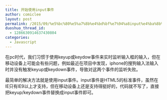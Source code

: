 ```yaml
---
title: 开始使用input事件
author: comiclee
layout: post
permalink: /2015/09/%e5%bc%80%e5%a7%8b%e4%bd%bf%e7%94%a8input%e4%ba%8b%e4%bb%b6
duoshuo_thread_id:
  - 1286630914637430804
categories:
  - Javascript
---
```

在pc时代，我们习惯于使用keyup或keydow事件来实时监听输入框的输入，但在移动设备上可能会有些问题，例如最近在项目中发现，iphone的搜狗输入法输入时并没有触发keyup或keydown事件，导致对这两个事件的监听失败。<!--more-->

最简单的解决方法就是使用input事件。input事件是HTML5的标准事件，虽然在IE只有IE9以上才支持，但在移动设备上还是支持得挺好的，代码就不写了，直接把keyup/keydown事件替换成input事件即可。